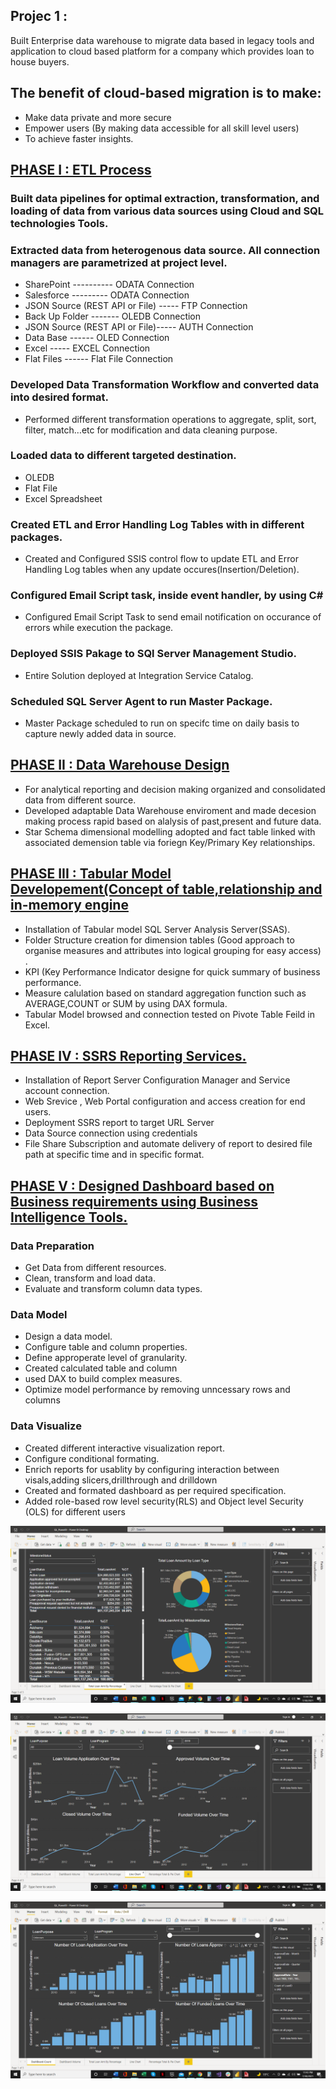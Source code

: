 ## Projec 1 :	

Built Enterprise data warehouse to migrate data based in legacy tools and application to cloud based platform for a company which provides loan to house buyers.

## The benefit of cloud-based migration is to make:
  *	Make data private and more secure
  * Empower users (By making data accessible for all skill level users)
  * To achieve faster insights.
 
## [PHASE I : ETL Process](https://github.com/Ejob2021/Ejob2021.github.io/blob/main/Project%20Summary.docx)

### Built data pipelines for optimal extraction, transformation, and loading of data from various data sources using Cloud and SQL technologies Tools.

###	Extracted data from heterogenous data source. All connection managers are parametrized at project level.

  * SharePoint ----------                      ODATA Connection 
  * Salesforce  ---------                      ODATA Connection 
  * JSON Source (REST API or File) -----       FTP Connection 
  * Back Up Folder     -------                 OLEDB Connection 
  * JSON Source (REST API or File)-----        AUTH Connection 
  * Data Base   ------                         OLED Connection 
  * Excel             -----                    EXCEL Connection 
  * Flat Files     ------                      Flat File Connection

###	Developed Data Transformation Workflow and converted data into desired  format. 

 * Performed different transformation operations to aggregate, split, sort, filter, match…etc for modification and data cleaning purpose.
 

###	Loaded data to different targeted destination.

  *	OLEDB
  *	Flat File
  *	Excel Spreadsheet

###	Created ETL and Error Handling Log Tables with in different packages.

  * Created and Configured  SSIS control flow to update ETL and Error Handling Log tables when  any update occures(Insertion/Deletion). 

###	Configured Email Script task, inside event handler, by using C#

  * Configured Email Script Task to send email notification on occurance of errors while execution the package.
 
### Deployed SSIS Pakage to SQl Server Management Studio.

  * Entire Solution deployed at Integration Service Catalog.
  
### Scheduled SQL Server Agent to run Master Package.

 * Master Package scheduled to run on specifc time on daily basis to capture newly added data in source.
 
## [PHASE II : Data Warehouse Design ](https://github.com/Ejob2021/Ejob2021.github.io/blob/main/Phase%20II%20Summary%20Report.docx)

 * For analytical reporting and decision making organized and consolidated data from different source.
 * Developed  adaptable Data Warehouse enviroment and made decesion making process rapid based on alalysis of past,present and future data.
 * Star Schema dimensional modelling adopted and fact table linked with associated demension table via foriegn Key/Primary Key relationships.

## [PHASE III : Tabular Model Developement(Concept of table,relationship and in-memory engine](https://github.com/Ejob2021/Ejob2021.github.io/blob/main/2021-07-31.png)

 * Installation of Tabular model SQL Server Analysis Server(SSAS).
 * Folder Structure creation for dimension tables (Good approach to organise measures and attributes into logical grouping for easy access) .
 * KPI (Key Performance Indicator designe for quick summary of business performance.
 * Measure calulation based on standard aggregation function such as AVERAGE,COUNT or SUM by using DAX formula.
 * Tabular Model browsed and connection tested on Pivote Table Feild in Excel.
  
## [PHASE IV : SSRS Reporting Services.](https://github.com/Ejob2021/Ejob2021.github.io/blob/main/2021-07-30%20(1).png)

 * Installation of Report Server Configuration Manager and Service account connection.
 * Web Srevice , Web Portal configuration and access creation for end users.
 * Deployment SSRS report to target URL Server 
 * Data Source connection using credentials
 * File Share Subscription and automate delivery of report to desired file path at specific time and in specific format.

## [PHASE V : Designed Dashboard based on Business requirements using Business Intelligence Tools.](https://github.com/Ejob2021/Ejob2021.github.io/blob/main/2021-07-30%20(3).png)

### Data Preparation
 
 * Get Data from different resources.
 * Clean, transform and load data.
 * Evaluate and transform column data types.

### Data Model
 
 * Design a data model.
 * Configure table and column properties.
 * Define approperate level of granularity.
 * Created calculated table and column
 * used DAX to build complex measures.
 * Optimize model performance by removing unncessary rows and columns
 
### Data Visualize
 
 * Created different interactive visualization report.
 * Configure conditional formating.
 * Enrich reports for usablity by configuring interaction between visals,adding slicers,drillthrough and drilldown
 * Created and formated dashboard as per required specification. 
 * Added role-based row level security(RLS) and Object level Security (OLS) for different users
    
 ![](https://github.com/Ejob2021/Ejob2021.github.io/blob/main/2021-07-30%20(3).png)
 
 ![](https://github.com/Ejob2021/Ejob2021.github.io/blob/main/2021-07-30%20(4).png)
 
 ![](https://github.com/Ejob2021/Ejob2021.github.io/blob/main/2021-07-30%20(2).png)
 
 

